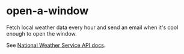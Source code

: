 # open-a-window

Fetch local weather data every hour and send an email when it's cool enough to open the window.

See [National Weather Service API docs](https://www.weather.gov/documentation/services-web-api).
